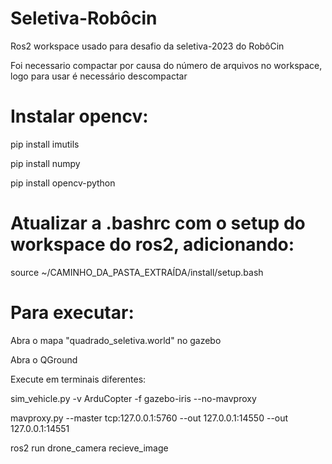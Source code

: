 # Seletiva-Robôcin
Ros2 workspace usado para desafio da seletiva-2023 do RobôCin

Foi necessario compactar por causa do número de arquivos no workspace, logo para usar é necessário descompactar


# Instalar opencv:

pip install imutils

pip install numpy

pip install opencv-python


# Atualizar a .bashrc com o setup do workspace do ros2, adicionando:

source ~/CAMINHO_DA_PASTA_EXTRAÍDA/install/setup.bash


# Para executar:

Abra o mapa "quadrado_seletiva.world" no gazebo

Abra o QGround

Execute em terminais diferentes: 

sim_vehicle.py -v ArduCopter -f gazebo-iris --no-mavproxy

mavproxy.py --master tcp:127.0.0.1:5760 --out 127.0.0.1:14550 --out 127.0.0.1:14551

ros2 run drone_camera recieve_image
